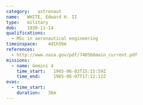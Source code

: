 ```yaml
---
category:	astronaut
name:	WHITE, Edward H. II
type:	military
dob:	1930-11-14
qualifications:
  - MSc in aeronautical engineering
timeinspace:	4d1h56m
references:
  - http://www.nasa.gov/pdf/740566main_current.pdf
missions:
  - name: Gemini 4
    time_start:   1965-06-03T15:15:59Z
    time_end:     1965-06-07T17:12:12Z
evas:
  - time_start: 
    duration:   36m
---
```

